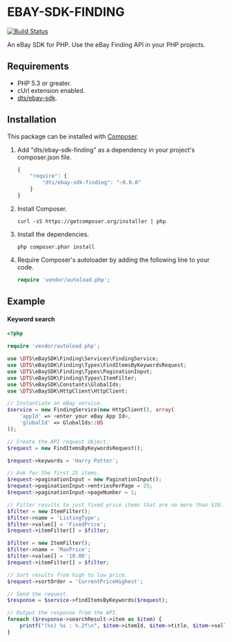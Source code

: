 # EBAY-SDK-FINDING

[![Build Status](https://travis-ci.org/davidtsadler/ebay-sdk-finding.png?branch=develop)](https://travis-ci.org/davidtsadler/ebay-sdk-finding)

An eBay SDK for PHP. Use the eBay Finding API in your PHP projects.

## Requirements

- PHP 5.3 or greater.
- cUrl extension enabled.
- [dts/ebay-sdk](https://github.com/davidtsadler/ebay-sdk).

## Installation

This package can be installed with [Composer](http://getcomposer.org/).

1. Add "dts/ebay-sdk-finding" as a dependency in your project's composer.json file.

   ```javascript
   {
       "require": {
           "dts/ebay-sdk-finding": "~0.0.0"
       }
   }
   ```

1. Install Composer.

   ```
   curl -sS https://getcomposer.org/installer | php
   ```

1. Install the dependencies.

   ```
   php composer.phar install
   ```

1. Require Composer's autoloader by adding the following line to your code.

   ```php
   require 'vendor/autoload.php';
   ```

## Example

#### Keyword search

```php
<?php

require 'vendor/autoload.php';

use \DTS\eBaySDK\Finding\Services\FindingService;
use \DTS\eBaySDK\Finding\Types\FindItemsByKeywordsRequest;
use \DTS\eBaySDK\Finding\Types\PaginationInput;
use \DTS\eBaySDK\Finding\Types\ItemFilter;
use \DTS\eBaySDK\Constants\GlobalIds;
use \DTS\eBaySDK\HttpClient\HttpClient;

// Instantiate an eBay service.
$service = new FindingService(new HttpClient(), array(
    'appId' => <enter your eBay App Id>,
    'globalId' => GlobalIds::US
));

// Create the API request object.
$request = new FindItemsByKeywordsRequest();

$request->keywords = 'Harry Potter';

// Ask for the first 25 items.
$request->paginationInput = new PaginationInput();
$request->paginationInput->entriesPerPage = 25;
$request->paginationInput->pageNumber = 1;

// Filter results to just fixed price items that are no more than $10.
$filter = new ItemFilter();
$filter->name = 'ListingType';
$filter->value[] = 'FixedPrice';
$request->itemFilter[] = $filter;

$filter = new ItemFilter();
$filter->name = 'MaxPrice';
$filter->value[] = '10.00';
$request->itemFilter[] = $filter;

// Sort results from high to low price.
$request->sortOrder = 'CurrentPriceHighest';

// Send the request.
$response = $service->findItemsByKeywords($request);

// Output the response from the API.
foreach ($response->searchResult->item as $item) {
    printf("(%s) %s : %.2f\n", $item->itemId, $item->title, $item->sellingStatus->currentPrice->value);
}
```
